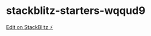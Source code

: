 # stackblitz-starters-wqqud9

[Edit on StackBlitz ⚡️](https://stackblitz.com/edit/stackblitz-starters-wqqud9)